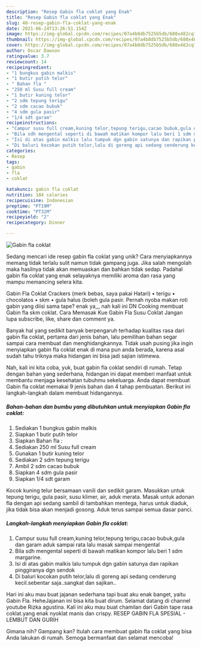 ```yaml
---
description: "Resep Gabin fla coklat yang Enak"
title: "Resep Gabin fla coklat yang Enak"
slug: 40-resep-gabin-fla-coklat-yang-enak
date: 2021-06-24T13:26:51.154Z
image: https://img-global.cpcdn.com/recipes/07a4b8db7525b5db/680x482cq70/gabin-fla-coklat-foto-resep-utama.jpg
thumbnail: https://img-global.cpcdn.com/recipes/07a4b8db7525b5db/680x482cq70/gabin-fla-coklat-foto-resep-utama.jpg
cover: https://img-global.cpcdn.com/recipes/07a4b8db7525b5db/680x482cq70/gabin-fla-coklat-foto-resep-utama.jpg
author: Oscar Dawson
ratingvalue: 3.7
reviewcount: 14
recipeingredient:
- "1 bungkus gabin malkis"
- "1 butir putih telor"
- " Bahan fla "
- "250 ml Susu full cream"
- "1 butir kuning telor"
- "2 sdm tepung terigu"
- "2 sdm cacao bubuk"
- "4 sdm gula pasir"
- "1/4 sdt garam"
recipeinstructions:
- "Campur susu full cream,kuning telor,tepung terigu,cacao bubuk,gula dan garam aduk sampai rata lalu masak sampai mengental"
- "Bila sdh mengental seperti di bawah matikan kompor lalu beri 1 sdm margarine."
- "Isi di atas gabin malkis lalu tumpuk dgn gabin satunya dan rapikan pinggiranya dgn sendok"
- "Di baluri kocokan putih telor,lalu di goreng api sedang cenderung kecil.sebentar saja..sangkat dan sajikan.."
categories:
- Resep
tags:
- gabin
- fla
- coklat

katakunci: gabin fla coklat 
nutrition: 184 calories
recipecuisine: Indonesian
preptime: "PT19M"
cooktime: "PT32M"
recipeyield: "2"
recipecategory: Dinner

---
```



![Gabin fla coklat](https://img-global.cpcdn.com/recipes/07a4b8db7525b5db/680x482cq70/gabin-fla-coklat-foto-resep-utama.jpg)

Sedang mencari ide resep gabin fla coklat yang unik? Cara menyiapkannya memang tidak terlalu sulit namun tidak gampang juga. Jika salah mengolah maka hasilnya tidak akan memuaskan dan bahkan tidak sedap. Padahal gabin fla coklat yang enak selayaknya memiliki aroma dan rasa yang mampu memancing selera kita.

Gabin Fla Coklat Crackers (merk bebas, saya pakai Hatari) • terigu • chocolatos • skm • gula halus (boleh gula pasir. Pernah nyoba makan roti gabin yang diisi sama tape? enak ya,,, nah kali ini DN Cooking membuat Gabin fla skm coklat. Cara Memasak Kue Gabin Fla Susu Coklat Jangan lupa subscribe, like, share dan comment ya.

Banyak hal yang sedikit banyak berpengaruh terhadap kualitas rasa dari gabin fla coklat, pertama dari jenis bahan, lalu pemilihan bahan segar sampai cara membuat dan menghidangkannya. Tidak usah pusing jika ingin menyiapkan gabin fla coklat enak di mana pun anda berada, karena asal sudah tahu triknya maka hidangan ini bisa jadi sajian istimewa.


Nah, kali ini kita coba, yuk, buat gabin fla coklat sendiri di rumah. Tetap dengan bahan yang sederhana, hidangan ini dapat memberi manfaat untuk membantu menjaga kesehatan tubuhmu sekeluarga. Anda dapat membuat Gabin fla coklat memakai 9 jenis bahan dan 4 tahap pembuatan. Berikut ini langkah-langkah dalam membuat hidangannya.

<!--inarticleads1-->

##### Bahan-bahan dan bumbu yang dibutuhkan untuk menyiapkan Gabin fla coklat:

1. Sediakan 1 bungkus gabin malkis
1. Siapkan 1 butir putih telor
1. Siapkan  Bahan fla :
1. Sediakan 250 ml Susu full cream
1. Gunakan 1 butir kuning telor
1. Sediakan 2 sdm tepung terigu
1. Ambil 2 sdm cacao bubuk
1. Siapkan 4 sdm gula pasir
1. Siapkan 1/4 sdt garam


Kocok kuning telur bersamaan vanili dan sedikit garam. Masukkan untuk tepung terigu, gula pasir, susu klimer, air, aduk merata. Masak untuk adonan fla dengan api sedang sambil di tambahkan mentega, harus untuk diaduk, jika tidak bisa akan menjadi gosong. Aduk terus sampai semua dasar panci. 

<!--inarticleads2-->

##### Langkah-langkah menyiapkan Gabin fla coklat:

1. Campur susu full cream,kuning telor,tepung terigu,cacao bubuk,gula dan garam aduk sampai rata lalu masak sampai mengental
1. Bila sdh mengental seperti di bawah matikan kompor lalu beri 1 sdm margarine.
1. Isi di atas gabin malkis lalu tumpuk dgn gabin satunya dan rapikan pinggiranya dgn sendok
1. Di baluri kocokan putih telor,lalu di goreng api sedang cenderung kecil.sebentar saja..sangkat dan sajikan..


Hari ini aku mau buat jajanan sederhana tapi buat aku enak banget, yaitu Gabin Fla. HeheJajanan ini bisa kita buat dirum. Selamat datang di channel youtube Rizka agustina. Kali ini aku mau buat chamilan dari Gabin tape rasa coklat.yang enak nyoklat manis dan crispy. RESEP GABIN FLA SPESIAL - LEMBUT DAN GURIH 

Gimana nih? Gampang kan? Itulah cara membuat gabin fla coklat yang bisa Anda lakukan di rumah. Semoga bermanfaat dan selamat mencoba!
